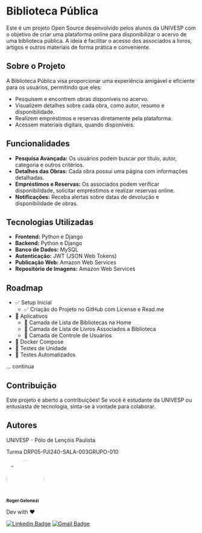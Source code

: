 # Biblioteca Pública

Este é um projeto Open Source desenvolvido pelos alunos da UNIVESP com o objetivo de criar uma plataforma online para disponibilizar o acervo de uma biblioteca pública. A ideia é facilitar o acesso dos associados a livros, artigos e outros materiais de forma prática e conveniente.

## Sobre o Projeto

A Biblioteca Pública visa proporcionar uma experiência amigável e eficiente para os usuários, permitindo que eles:
- Pesquisem e encontrem obras disponíveis no acervo.
- Visualizem detalhes sobre cada obra, como autor, resumo e disponibilidade.
- Realizem empréstimos e reservas diretamente pela plataforma.
- Acessem materiais digitais, quando disponíveis.

## Funcionalidades
- **Pesquisa Avançada:** Os usuários podem buscar por título, autor, categoria e outros critérios.
- **Detalhes das Obras:** Cada obra possui uma página com informações detalhadas.
- **Empréstimos e Reservas:** Os associados podem verificar disponibilidade, solicitar empréstimos e realizar reservas online.
- **Notificações:** Receba alertas sobre datas de devolução e disponibilidade de obras.

## Tecnologias Utilizadas
- **Frontend:** Python e Django
- **Backend:** Python e Django
- **Banco de Dados:** MySQL
- **Autenticação:** JWT (JSON Web Tokens)
- **Publicação Web:** Amazon Web Services
- **Repositório de Imagens:** Amazon Web Services

## Roadmap
  * :white_check_mark: Setup Inicial
    * :white_check_mark: Criação do Projeto no GitHub com License e Read.me
  * :black_square_button: Aplicativos
    * :black_square_button: Camada de Lista de Bibliotecas na Home
    * :black_square_button: Camada de Lista de Livros Associados a Biblioteca
    * :black_square_button: Camada de Controle de Usuários
  * :black_square_button: Docker Compose
  * :black_square_button: Testes de Unidade
  * :black_square_button: Testes Automatizados

... continua

## Contribuição

Este projeto é aberto a contribuições! Se você é estudante da UNIVESP ou entusiasta de tecnologia, sinta-se à vontade para colaborar.

## Autores

UNIVESP - Pólo de Lençóis Paulista

Turma DRP05-PJI240-SALA-003GRUPO-010

<a href="https://github.com/rogerio-gelonezi">
 <img style="border-radius: 50%;" src="https://avatars.githubusercontent.com/u/16666966?v=4" width="100px;" alt=""/>
 <br />
 <sub><b>Roger Gelonezi</b></sub></a>

Dev with ❤️

[![Linkedin Badge](https://img.shields.io/badge/-Roger-blue?style=flat-square&logo=Linkedin&logoColor=white&link=https://www.linkedin.com/in/rogeriogelonezi/)](https://www.linkedin.com/in/rogeriogelonezi/) 
[![Gmail Badge](https://img.shields.io/badge/-rogeriogelonezi@gmail.com-c14438?style=flat-square&logo=Gmail&logoColor=white&link=mailto:rogeriogelonezi@gmail.com)](mailto:rogeriogelonezi@gmail.com)

